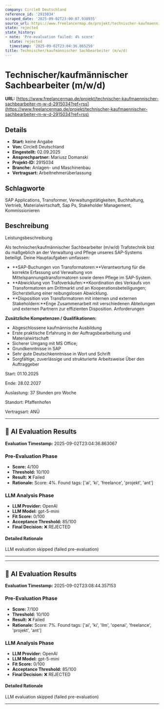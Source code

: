 ```yaml
---
company: Circle8 Deutschland
reference_id: '2915034'
scraped_date: '2025-09-02T23:00:07.938935'
source_url: https://www.freelancermap.de/projekt/technischer-kaufmaennischer-sachbearbeiter-m-w-d-2915034?ref=rss
state: rejected
state_history:
- note: 'Pre-evaluation failed: 4% score'
  state: rejected
  timestamp: '2025-09-02T23:04:36.865259'
title: Technischer/kaufmännischer Sachbearbeiter (m/w/d)
---
```



# Technischer/kaufmännischer Sachbearbeiter (m/w/d)
**URL:** [https://www.freelancermap.de/projekt/technischer-kaufmaennischer-sachbearbeiter-m-w-d-2915034?ref=rss](https://www.freelancermap.de/projekt/technischer-kaufmaennischer-sachbearbeiter-m-w-d-2915034?ref=rss)
## Details
- **Start:** keine Angabe
- **Von:** Circle8 Deutschland
- **Eingestellt:** 02.09.2025
- **Ansprechpartner:** Mariusz Domanski
- **Projekt-ID:** 2915034
- **Branche:** Anlagen- und Maschinenbau
- **Vertragsart:** Arbeitnehmerüberlassung

## Schlagworte
SAP Applications, Transformer, Verwaltungstätigkeiten, Buchhaltung, Vertrieb, Materialwirtschaft, Sap Ps, Stakeholder Management, Kommissionieren

## Beschreibung
Leistungsbeschreibung

Als technischer/kaufmännischer Sachbearbeiter (m/w/d) Trafotechnik bist du maßgeblich an der Verwaltung und Pflege unseres SAP-Systems beteiligt. Deine Hauptaufgaben umfassen:

- **SAP-Buchungen von Transformatoren:**Verantwortung für die korrekte Erfassung und Verwaltung von Mittelspannungstransformatoren sowie deren Pflege im SAP-System.
- **Abwicklung von Trafoverkäufen:**Koordination des Verkaufs von Transformatoren am Drittmarkt und an Kooperationsbeteiligungen; Sicherstellung einer reibungslosen Abwicklung.
- **Disposition von Transformatoren mit internen und externen Stakeholdern:**Enge Zusammenarbeit mit verschiedenen Abteilungen und externen Partnern zur effizienten Disposition.
Anforderungen

**Zusätzliche Kompetenzen / Qualifikationen:**

- Abgeschlossene kaufmännische Ausbildung
- Erste praktische Erfahrung in der Auftragsbearbeitung und Materialwirtschaft
- Sicherer Umgang mit MS Office;
- Grundkenntnisse in SAP
- Sehr gute Deutschkenntnisse in Wort und Schrift
- Sorgfältige, zuverlässige und strukturierte Arbeitsweise
Über den Auftraggeber

Start: 01.10.2025

Ende: 28.02.2027

Auslastung: 37 Stunden pro Woche

Standort: Pfaffenhofen

Vertragsart: ANÜ

---

## 🤖 AI Evaluation Results

**Evaluation Timestamp:** 2025-09-02T23:04:36.863067

### Pre-Evaluation Phase
- **Score:** 4/100
- **Threshold:** 10/100
- **Result:** ❌ Failed
- **Rationale:** Score: 4%. Found tags: ['ai', 'ki', 'freelance', 'projekt', 'ant']

### LLM Analysis Phase
- **LLM Provider:** OpenAI
- **LLM Model:** gpt-5-mini
- **Fit Score:** 0/100
- **Acceptance Threshold:** 85/100
- **Final Decision:** ❌ REJECTED

#### Detailed Rationale
LLM evaluation skipped (failed pre-evaluation)

---


---

## 🤖 AI Evaluation Results

**Evaluation Timestamp:** 2025-09-02T23:08:44.357153

### Pre-Evaluation Phase
- **Score:** 7/100
- **Threshold:** 10/100
- **Result:** ❌ Failed
- **Rationale:** Score: 7%. Found tags: ['ai', 'ki', 'llm', 'openai', 'freelance', 'projekt', 'ant']

### LLM Analysis Phase
- **LLM Provider:** OpenAI
- **LLM Model:** gpt-5-mini
- **Fit Score:** 0/100
- **Acceptance Threshold:** 85/100
- **Final Decision:** ❌ REJECTED

#### Detailed Rationale
LLM evaluation skipped (failed pre-evaluation)

---
